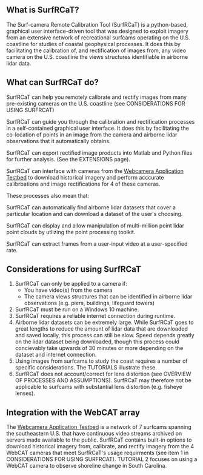 ## What is SurfRCaT? ##
The Surf-camera Remote Calibration Tool (SurfRCaT) is a python-based, graphical user interface-driven tool that was designed 
to exploit imagery from an extensive network of recreational surfcams operating on the U.S. coastline for studies of coastal geophysical processes.
It does this by facilitating the calibration of, and rectification of images from, any video camera on the U.S. coastline the views structures 
identifiable in airborne lidar data.


## What can SurfRCaT do? ##
SurfRCaT can help you remotely calibrate and rectify images from many pre-existing cameras on the U.S. coastline (see CONSIDERATIONS FOR USING SURFRCAT)

SurfRCaT can guide you through the calibration and rectification processes in a self-contained graphical user interface. It does this by facilitating the
co-location of points in an image from the camera and airborne lidar observations that it automatically obtains.

SurfRCaT can export rectified image products into Matlab and Python files for further analysis. (See the EXTENSIONS page).
 
SurfRCaT can interface with cameras from the [Webcamera Application Testbed](link) to download historical imagery and perform acccurate calibrbations
and image rectifications for 4 of these cameras.

These processes also mean that:
  
   SurfRCaT can automatically find airborne lidar datasets that cover a particular location and can download a dataset of the user's choosing. 

   SurfRCaT can display and allow manipulation of multi-million point lidar point clouds by utlizing the point processing toolkit. 

   SurfRCaT can extract frames from a user-input video at a user-specified rate.

 

## Considerations for using SurfRCaT ##
1) SurfRCaT can only be applied to a camera if:
   + You have video(s) from the camera 
   + The camera views structures that can be identified in airborne lidar observations (e.g. piers, buildings, lifeguard towers)
2) SurfRCaT must be run on a Windows 10 machine.
3) SurfRCaT requires a reliable internet connection during runtime. 
4) Airborne lidar datasets can be extremely large. While SurfRCaT goes to great lengths to reduce the amount of lidar data that are
downloaded and saved locally, this process can still be slow. Speed depends greatly on the lidar dataset being downloaded, though this 
process could concievably take upwards of 30 minutes or more depending on the dataset and internet connection. 
5) Using images from surfcams to study the coast requires a number of specific considerations. The TUTORIALS illustrate these. 
6) SurfRCaT does not account/correct for lens distortion (see OVERVIEW OF PROCESSES AND ASSUMPTIONS). SurfRCaT may therefore not be applicable to 
surfcams with substantial lens distortion (e.g. fisheye lenses). 



## Integration with the WebCAT array ##
The [Webcamera Application Testbed]() is a network of 7 surfcams spanning the southeastern U.S. that have continuous video streams archived on servers made
available to the public. SurfRCaT contains built-in options to download historical imagery from, calibrate, and rectify imagery from the 4 WebCAT cameras 
that meet SurfRCaT's usage requirments (see item 1 in CONSIDERATIONS FOR USING SURFRCAT). TUTORIAL 2 focuses on using a WebCAT camera to observe shoreline 
change in South Carolina. 











